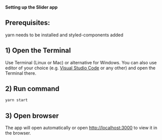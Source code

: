 
**Setting up the Slider app**

## Prerequisites:
  yarn needs to be installed and styled-components added

## 1) Open the Terminal

Use Terminal (Linux or Mac) or alternative for Windows. You can also use editor of your choice
(e.g. [Visual Studio Code](/https://code.visualstudio.com/download) or any other) and open the Terminal there.

## 2) Run command

```bash
yarn start
```

## 3) Open browser

The app will open automatically or open [http://localhost:3000](http://localhost:3000) to view it in the browser.




